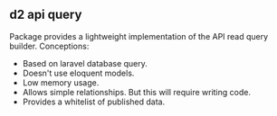 ## d2 api query

Package provides a lightweight implementation of the API read query builder. Conceptions:

* Based on laravel database query.
* Doesn't use eloquent models.
* Low memory usage.
* Allows simple relationships. But this will require writing code.
* Provides a whitelist of published data.
